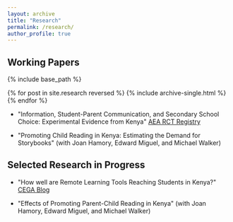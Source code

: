 ```yaml
---
layout: archive
title: "Research"
permalink: /research/
author_profile: true
---
```


## Working Papers
{% include base_path %}

{% for post in site.research reversed %}
  {% include archive-single.html %}
{% endfor %}

* "Information, Student-Parent Communication, and Secondary School Choice: Experimental Evidence from Kenya"
[AEA RCT Registry](https://www.socialscienceregistry.org/trials/5517)

* "Promoting Child Reading in Kenya: Estimating the Demand for Storybooks" (with Joan Hamory, Edward Miguel, and Michael Walker)

## Selected Research in Progress
* "How well are Remote Learning Tools Reaching Students in Kenya?" [CEGA Blog](https://medium.com/center-for-effective-global-action/how-well-are-remote-learning-tools-reaching-students-in-kenya-d8c8461c7f88)

* "Effects of Promoting Parent-Child Reading in Kenya" (with Joan Hamory, Edward Miguel, and Michael Walker)

